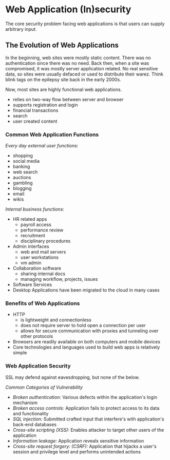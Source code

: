# Web Application (In)security

The core security problem facing web applications is that users can supply arbitrary input. 


## The Evolution of Web Applications

In the beginning, web sites were mostly static content. There was no authentication since there was no need. Back then, when a site was compromised, it was mostly server application related. No real sensitive data, so sites were usually defaced or used to distribute their warez. Think blink tags on the epilepsy site back in the early 2000s.


Now, most sites are highly functional web applications.

  * relies on two-way flow between server and browser
  * supports registration and login
  * financial transactions
  * search
  * user created content

### Common Web Application Functions

*Every day external user functions:*
  * shopping
  * social media
  * banking
  * web search
  * auctions
  * gambling
  * blogging
  * email
  * wikis

*Internal business functions:*
  * HR related apps
    * payroll access
    * performance review
    * recruitment
    * disciplinary procedures
  * Admin interfaces
    * web and mail servers
    * user workstations
    * vm admin
  * Collaboration software
    * sharing internal docs
    * managing workflow, projects, issues
  * Software Services
  * Desktop Applications have been migrated to the cloud in many cases

### Benefits of Web Applications
  * HTTP
    * is lightweight and connectionless
    * does not require server to hold open a connection per user
    * allows for secure communication with proxies and tunneling over other protocols
  * Browsers are readily available on both computers and mobile devices
  * Core technologies and languages used to build web apps is relatively simple

### Web Application Security

SSL may defend against eavesdropping, but none of the below.

*Common Categories of Vulnerability*
  * *Broken authentication:* Various defects within the application's login mechanism
  * *Broken access controls:* Application fails to protect access to its data and functionality
  * *SQL injection:* Submitted crafted input that interfere's with application's back-end databases
  * *Cross-site scripting (XSS):* Enables attacker to target other users of the application
  * *Information leakage:* Application reveals sensitive information
  * *Cross-site request forgery: (CSRF):* Application that hijacks a user's session and privilege level and performs unintended actions










